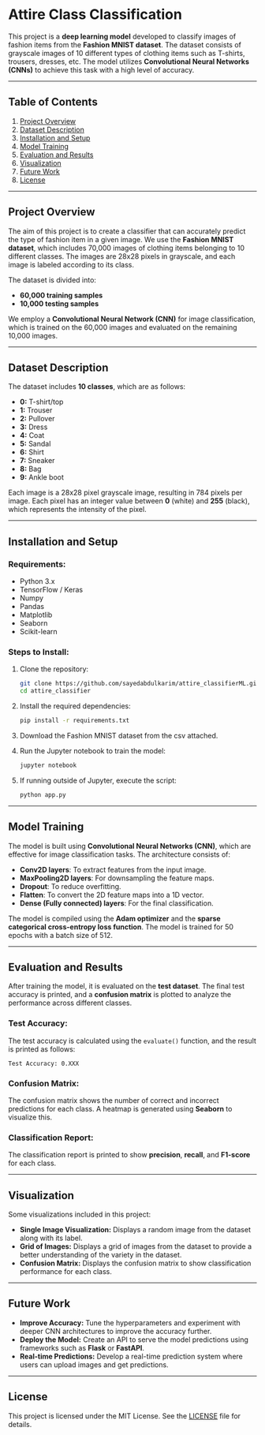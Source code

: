 # **Attire Class Classification**

This project is a **deep learning model** developed to classify images of fashion items from the **Fashion MNIST dataset**. The dataset consists of grayscale images of 10 different types of clothing items such as T-shirts, trousers, dresses, etc. The model utilizes **Convolutional Neural Networks (CNNs)** to achieve this task with a high level of accuracy.

---

## **Table of Contents**
1. [Project Overview](#project-overview)
2. [Dataset Description](#dataset-description)
3. [Installation and Setup](#installation-and-setup)
4. [Model Training](#model-training)
5. [Evaluation and Results](#evaluation-and-results)
6. [Visualization](#visualization)
7. [Future Work](#future-work)
8. [License](#license)

---

## **Project Overview**

The aim of this project is to create a classifier that can accurately predict the type of fashion item in a given image. We use the **Fashion MNIST dataset**, which includes 70,000 images of clothing items belonging to 10 different classes. The images are 28x28 pixels in grayscale, and each image is labeled according to its class.

The dataset is divided into:
- **60,000 training samples**
- **10,000 testing samples**

We employ a **Convolutional Neural Network (CNN)** for image classification, which is trained on the 60,000 images and evaluated on the remaining 10,000 images.

---

## **Dataset Description**

The dataset includes **10 classes**, which are as follows:
- **0:** T-shirt/top
- **1:** Trouser
- **2:** Pullover
- **3:** Dress
- **4:** Coat
- **5:** Sandal
- **6:** Shirt
- **7:** Sneaker
- **8:** Bag
- **9:** Ankle boot

Each image is a 28x28 pixel grayscale image, resulting in 784 pixels per image. Each pixel has an integer value between **0** (white) and **255** (black), which represents the intensity of the pixel.

---

## **Installation and Setup**

### **Requirements:**
- Python 3.x
- TensorFlow / Keras
- Numpy
- Pandas
- Matplotlib
- Seaborn
- Scikit-learn

### **Steps to Install:**

1. Clone the repository:
    ```bash
    git clone https://github.com/sayedabdulkarim/attire_classifierML.git
    cd attire_classifier
    ```

2. Install the required dependencies:
    ```bash
    pip install -r requirements.txt
    ```

3. Download the Fashion MNIST dataset from the csv attached.

4. Run the Jupyter notebook to train the model:
    ```bash
    jupyter notebook
    ```
   
5. If running outside of Jupyter, execute the script:
    ```bash
    python app.py
    ```

---

## **Model Training**

The model is built using **Convolutional Neural Networks (CNN)**, which are effective for image classification tasks. The architecture consists of:

- **Conv2D layers**: To extract features from the input image.
- **MaxPooling2D layers**: For downsampling the feature maps.
- **Dropout**: To reduce overfitting.
- **Flatten**: To convert the 2D feature maps into a 1D vector.
- **Dense (Fully connected) layers**: For the final classification.

The model is compiled using the **Adam optimizer** and the **sparse categorical cross-entropy loss function**. The model is trained for 50 epochs with a batch size of 512.

---

## **Evaluation and Results**

After training the model, it is evaluated on the **test dataset**. The final test accuracy is printed, and a **confusion matrix** is plotted to analyze the performance across different classes.

### **Test Accuracy:**  
The test accuracy is calculated using the `evaluate()` function, and the result is printed as follows:
```
Test Accuracy: 0.XXX
```

### **Confusion Matrix:**  
The confusion matrix shows the number of correct and incorrect predictions for each class. A heatmap is generated using **Seaborn** to visualize this.

### **Classification Report:**
The classification report is printed to show **precision**, **recall**, and **F1-score** for each class.

---

## **Visualization**

Some visualizations included in this project:
- **Single Image Visualization:** Displays a random image from the dataset along with its label.
- **Grid of Images:** Displays a grid of images from the dataset to provide a better understanding of the variety in the dataset.
- **Confusion Matrix:** Displays the confusion matrix to show classification performance for each class.

---

## **Future Work**

- **Improve Accuracy:** Tune the hyperparameters and experiment with deeper CNN architectures to improve the accuracy further.
- **Deploy the Model:** Create an API to serve the model predictions using frameworks such as **Flask** or **FastAPI**.
- **Real-time Predictions:** Develop a real-time prediction system where users can upload images and get predictions.

---

## **License**

This project is licensed under the MIT License. See the [LICENSE](LICENSE) file for details.
